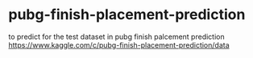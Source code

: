 # pubg-finish-placement-prediction
to predict for the test dataset in pubg finish palcement prediction
https://www.kaggle.com/c/pubg-finish-placement-prediction/data

